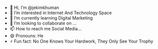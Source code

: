 - 👋 Hi, I’m @jekimkhuman 
- 👀 I’m interested in Internet And Technology Space
- 🌱 I’m currently learning Digital Marketing
- 💞️ I’m looking to collaborate on ...
- 📫 How to reach me Social Media...
- 😄 Pronouns: He
- ⚡ Fun fact: No One Knows Your Hardwork, They Only See Your Trophy

<!---
jekimkhuman/jekimkhuman is a ✨ special ✨ repository because its `README.md` (this file) appears on your GitHub profile.
You can click the Preview link to take a look at your changes.
--->
